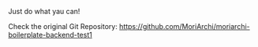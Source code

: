Just do what yau can!

Check the original Git Repository: 
https://github.com/MoriArchi/moriarchi-boilerplate-backend-test1